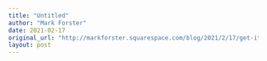```yaml
---
title: "Untitled"
author: "Mark Forster"
date: 2021-02-17
original_url: "http://markforster.squarespace.com/blog/2021/2/17/get-it-right-keep-it-right-progress-reports.html"
layout: post
---
```

